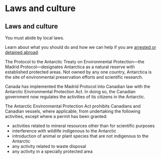 # Laws and culture

## Laws and culture

You must abide by local laws.

Learn about what you should do and how we can help if you are [arrested or detained abroad](http://travel.gc.ca/assistance/emergency-info/arrest-detention).

The Protocol to the Antarctic Treaty on Environmental Protection—the Madrid Protocol—designates Antarctica as a natural reserve with established protected areas. Not owned by any one country, Antarctica is the site of environmental preservation efforts and scientific research.

Canada has implemented the Madrid Protocol into Canadian law with the Antarctic Environmental Protection Act. In doing so, the Canadian government now regulates the activities of its citizens in the Antarctic.

The Antarctic Environmental Protection Act prohibits Canadians and Canadian vessels, where applicable, from undertaking the following activities, except where a permit has been granted:

* activities related to mineral resources other than for scientific purposes
* interference with wildlife indigenous to the Antarctic
* introduction of animal or plant species that are not indigenous to the Antarctic
* any activity related to waste disposal
* any activity in a specially protected area